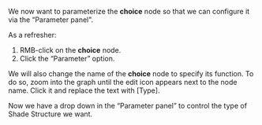We now want to parameterize the **choice** node so that we can configure it via the “Parameter panel".

As a refresher:
1. RMB-click on the **choice** node.
2. Click the “Parameter” option.

We will also change the name of the **choice** node to specify its function. To do so, zoom into the graph until the edit icon appears next to the node name. Click it and replace the text with [Type].

Now we have a drop down in the “Parameter panel” to control the type of Shade Structure we want.
